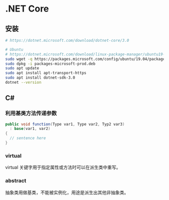 # .NET Core

## 安装

```bash
# https://dotnet.microsoft.com/download/dotnet-core/3.0

# Ubuntu
# https://dotnet.microsoft.com/download/linux-package-manager/ubuntu19-04/sdk-3.0.100
sudo wget -q https://packages.microsoft.com/config/ubuntu/19.04/packages-microsoft-prod.deb -O packages-microsoft-prod.deb
sudo dpkg -i packages-microsoft-prod.deb
sudo apt update
sudo apt install apt-transport-https
sudo apt install dotnet-sdk-3.0
dotnet --version
```

## C#

### 利用基类方法传递参数

```csharp
public void function(Type var1, Type var2, Typ2 var3)
  : base(var1, var2)
{
  // sentence here
}
```

### virtual

virtual 关键字用于指定属性或方法时可以在派生类中重写。

### abstract

抽象类用做基类，不能被实例化，用途是派生出其他非抽象类。
